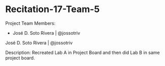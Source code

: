 # Recitation-17-Team-5


Project Team Members:
- José D. Soto Rivera | @jossotriv


José D. Soto Rivera | @jossotriv


Description:
Recreated Lab A in Project Board and then did Lab B in same project board.